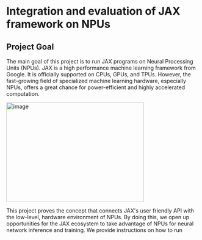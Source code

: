 # Integration and evaluation of JAX framework on NPUs
## Project Goal
 The main goal of this project is to run JAX programs on
 Neural Processing Units (NPUs). JAX is a high
performance machine learning framework from Google. It
 is officially supported on CPUs, GPUs, and TPUs.
 However, the fast-growing field of specialized machine
 learning hardware, especially NPUs, offers a great chance
 for power-efficient and highly accelerated computation.

<img width="360" height="261" alt="image" src="https://github.com/user-attachments/assets/821733d5-1ed3-459b-9fd0-c462bebe7ce8" />


This project proves the concept that connects JAX's user
friendly API with the low-level, hardware environment of
 NPUs. By doing this, we open up opportunities for the JAX
 ecosystem to take advantage of NPUs for neural network
 inference and training. 
 We provide instructions on how to run
 
